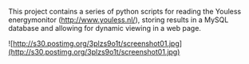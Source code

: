 This project contains a series of python scripts for reading the Youless energymonitor (http://www.youless.nl/), storing results in a MySQL database and allowing for dynamic viewing in a web page.

![http://s30.postimg.org/3plzs9o1t/screenshot01.jpg](http://s30.postimg.org/3plzs9o1t/screenshot01.jpg)